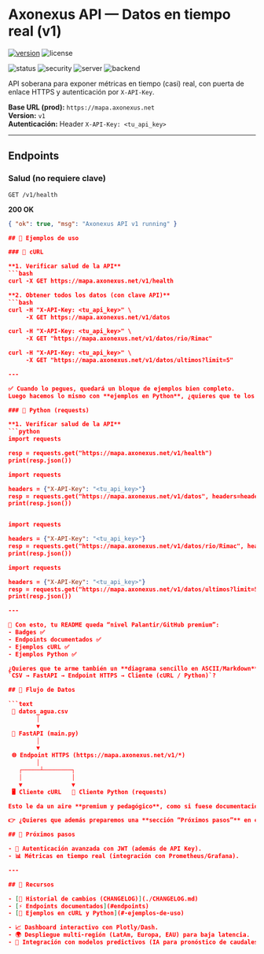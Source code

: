 # Axonexus API — Datos en tiempo real (v1)
[![version](https://img.shields.io/github/v/release/LORDAI007/axonexus-api?sort=semver&display_name=tag)](https://github.com/LORDAI007/axonexus-api/releases)
![license](https://img.shields.io/github/license/LORDAI007/axonexus-api)

![status](https://img.shields.io/badge/status-online-brightgreen)
![security](https://img.shields.io/badge/auth-API%20Key-blue)
![server](https://img.shields.io/badge/gateway-Caddy%20HTTPS-5a5)
![backend](https://img.shields.io/badge/backend-FastAPI%20%2B%20Uvicorn-4a8)

API soberana para exponer métricas en tiempo (casi) real, con puerta de enlace HTTPS y autenticación por `X-API-Key`.

**Base URL (prod):** `https://mapa.axonexus.net`  
**Version:** `v1`  
**Autenticación:** Header `X-API-Key: <tu_api_key>`

---

## Endpoints

### Salud (no requiere clave)
`GET /v1/health`

**200 OK**
```json
{ "ok": true, "msg": "Axonexus API v1 running" }

## 📡 Ejemplos de uso

### 🔹 cURL

**1. Verificar salud de la API**
```bash
curl -X GET https://mapa.axonexus.net/v1/health

**2. Obtener todos los datos (con clave API)**
```bash
curl -H "X-API-Key: <tu_api_key>" \
     -X GET https://mapa.axonexus.net/v1/datos

curl -H "X-API-Key: <tu_api_key>" \
     -X GET "https://mapa.axonexus.net/v1/datos/rio/Rimac"

curl -H "X-API-Key: <tu_api_key>" \
     -X GET "https://mapa.axonexus.net/v1/datos/ultimos?limit=5"

---

✅ Cuando lo pegues, quedará un bloque de ejemplos bien completo.  
Luego hacemos lo mismo con **ejemplos en Python**, ¿quieres que te los prepare también ahora para pegarlos debajo de los cURL?

### 🔹 Python (requests)

**1. Verificar salud de la API**
```python
import requests

resp = requests.get("https://mapa.axonexus.net/v1/health")
print(resp.json())

import requests

headers = {"X-API-Key": "<tu_api_key>"}
resp = requests.get("https://mapa.axonexus.net/v1/datos", headers=headers)
print(resp.json())


import requests

headers = {"X-API-Key": "<tu_api_key>"}
resp = requests.get("https://mapa.axonexus.net/v1/datos/rio/Rimac", headers=headers)
print(resp.json())

import requests

headers = {"X-API-Key": "<tu_api_key>"}
resp = requests.get("https://mapa.axonexus.net/v1/datos/ultimos?limit=5", headers=headers)
print(resp.json())

---

🚀 Con esto, tu README queda “nivel Palantir/GitHub premium”:  
- Badges ✅  
- Endpoints documentados ✅  
- Ejemplos cURL ✅  
- Ejemplos Python ✅  

¿Quieres que te arme también un **diagrama sencillo en ASCII/Markdown** para mostrar cómo fluye:  
`CSV → FastAPI → Endpoint HTTPS → Cliente (cURL / Python)`?

## 🔄 Flujo de Datos

```text
 📄 datos_agua.csv
        │
        ▼
 🚀 FastAPI (main.py)
        │
        ▼
 🌐 Endpoint HTTPS (https://mapa.axonexus.net/v1/*)
        │
   ┌─────┴────────┐
   │              │
   ▼              ▼
 🖥️ Cliente cURL   🐍 Cliente Python (requests)

Esto le da un aire **premium y pedagógico**, como si fuese documentación oficial de Palantir o Stripe.  

👉 ¿Quieres que además preparemos una **sección “Próximos pasos”** en el README (ejemplo: añadir autenticación JWT, métricas en tiempo real, dashboard Plotly)?

## 🚀 Próximos pasos

- 🔑 Autenticación avanzada con JWT (además de API Key).  
- 📊 Métricas en tiempo real (integración con Prometheus/Grafana).

---

## 📖 Recursos

- [🔄 Historial de cambios (CHANGELOG)](./CHANGELOG.md)
- [⚡ Endpoints documentados](#endpoints)
- [🧪 Ejemplos en cURL y Python](#-ejemplos-de-uso)

- 📈 Dashboard interactivo con Plotly/Dash.  
- 🌍 Despliegue multi-región (LatAm, Europa, EAU) para baja latencia.  
- 🤖 Integración con modelos predictivos (IA para pronóstico de caudales y niveles).
